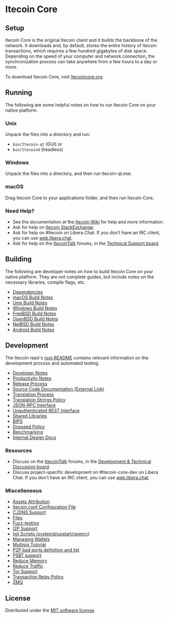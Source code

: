 Itecoin Core
=============

Setup
---------------------
Itecoin Core is the original Itecoin client and it builds the backbone of the network. It downloads and, by default, stores the entire history of Itecoin transactions, which requires a few hundred gigabytes of disk space. Depending on the speed of your computer and network connection, the synchronization process can take anywhere from a few hours to a day or more.

To download Itecoin Core, visit [Itecoincore.org](https://Itecoincore.org/en/download/).

Running
---------------------
The following are some helpful notes on how to run Itecoin Core on your native platform.

### Unix

Unpack the files into a directory and run:

- `bin/Itecoin-qt` (GUI) or
- `bin/Itecoind` (headless)

### Windows

Unpack the files into a directory, and then run Itecoin-qt.exe.

### macOS

Drag Itecoin Core to your applications folder, and then run Itecoin Core.

### Need Help?

* See the documentation at the [Itecoin Wiki](https://en.Itecoin.it/wiki/Main_Page)
for help and more information.
* Ask for help on [Itecoin StackExchange](https://Itecoin.stackexchange.com).
* Ask for help on #Itecoin on Libera Chat. If you don't have an IRC client, you can use [web.libera.chat](https://web.libera.chat/#Itecoin).
* Ask for help on the [ItecoinTalk](https://Itecointalk.org/) forums, in the [Technical Support board](https://Itecointalk.org/index.php?board=4.0).

Building
---------------------
The following are developer notes on how to build Itecoin Core on your native platform. They are not complete guides, but include notes on the necessary libraries, compile flags, etc.

- [Dependencies](dependencies.md)
- [macOS Build Notes](build-osx.md)
- [Unix Build Notes](build-unix.md)
- [Windows Build Notes](build-windows.md)
- [FreeBSD Build Notes](build-freebsd.md)
- [OpenBSD Build Notes](build-openbsd.md)
- [NetBSD Build Notes](build-netbsd.md)
- [Android Build Notes](build-android.md)

Development
---------------------
The Itecoin repo's [root README](/README.md) contains relevant information on the development process and automated testing.

- [Developer Notes](developer-notes.md)
- [Productivity Notes](productivity.md)
- [Release Process](release-process.md)
- [Source Code Documentation (External Link)](https://doxygen.Itecoincore.org/)
- [Translation Process](translation_process.md)
- [Translation Strings Policy](translation_strings_policy.md)
- [JSON-RPC Interface](JSON-RPC-interface.md)
- [Unauthenticated REST Interface](REST-interface.md)
- [Shared Libraries](shared-libraries.md)
- [BIPS](bips.md)
- [Dnsseed Policy](dnsseed-policy.md)
- [Benchmarking](benchmarking.md)
- [Internal Design Docs](design/)

### Resources
* Discuss on the [ItecoinTalk](https://Itecointalk.org/) forums, in the [Development & Technical Discussion board](https://Itecointalk.org/index.php?board=6.0).
* Discuss project-specific development on #Itecoin-core-dev on Libera Chat. If you don't have an IRC client, you can use [web.libera.chat](https://web.libera.chat/#Itecoin-core-dev).

### Miscellaneous
- [Assets Attribution](assets-attribution.md)
- [Itecoin.conf Configuration File](Itecoin-conf.md)
- [CJDNS Support](cjdns.md)
- [Files](files.md)
- [Fuzz-testing](fuzzing.md)
- [I2P Support](i2p.md)
- [Init Scripts (systemd/upstart/openrc)](init.md)
- [Managing Wallets](managing-wallets.md)
- [Multisig Tutorial](multisig-tutorial.md)
- [P2P bad ports definition and list](p2p-bad-ports.md)
- [PSBT support](psbt.md)
- [Reduce Memory](reduce-memory.md)
- [Reduce Traffic](reduce-traffic.md)
- [Tor Support](tor.md)
- [Transaction Relay Policy](policy/README.md)
- [ZMQ](zmq.md)

License
---------------------
Distributed under the [MIT software license](/COPYING).
